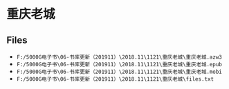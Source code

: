 # 重庆老城

## Files

- `F:/5000G电子书\06-书库更新（201911）\2018.11\1121\重庆老城\重庆老城.azw3`
- `F:/5000G电子书\06-书库更新（201911）\2018.11\1121\重庆老城\重庆老城.epub`
- `F:/5000G电子书\06-书库更新（201911）\2018.11\1121\重庆老城\重庆老城.mobi`
- `F:/5000G电子书\06-书库更新（201911）\2018.11\1121\重庆老城\files.txt`
